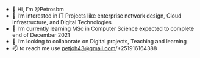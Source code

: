 - 👋 Hi, I’m @Petrosbm
- 👀 I’m interested in IT Projects like enterprise network design, Cloud infrastructure, and Digital Technologies
- 🌱 I’m currently learning MSc in Computer Science expected to complete end of December 2021
- 💞️ I’m looking to collaborate on Digital projects, Teaching and learning
- 📫 to reach me use petjoh43@gmail.com/+251916164388

<!---
Petrosbm/Petrosbm is a ✨ special ✨ repository because its `README.md` (this file) appears on your GitHub profile.
You can click the Preview link to take a look at your changes.
--->
